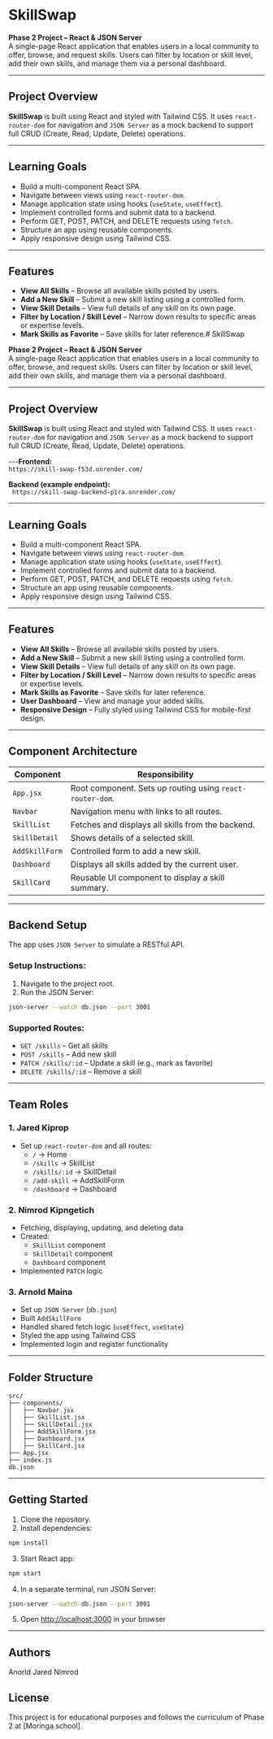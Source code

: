 # SkillSwap

**Phase 2 Project – React & JSON Server**  
A single-page React application that enables users in a local community to offer, browse, and request skills. Users can filter by location or skill level, add their own skills, and manage them via a personal dashboard.

---

##  Project Overview

**SkillSwap** is built using React and styled with Tailwind CSS. It uses `react-router-dom` for navigation and `JSON Server` as a mock backend to support full CRUD (Create, Read, Update, Delete) operations.

---

##  Learning Goals

- Build a multi-component React SPA.
- Navigate between views using `react-router-dom`.
- Manage application state using hooks (`useState`, `useEffect`).
- Implement controlled forms and submit data to a backend.
- Perform GET, POST, PATCH, and DELETE requests using `fetch`.
- Structure an app using reusable components.
- Apply responsive design using Tailwind CSS.

---

##  Features

-  **View All Skills** – Browse all available skills posted by users.
-  **Add a New Skill** – Submit a new skill listing using a controlled form.
-  **View Skill Details** – View full details of any skill on its own page.
-  **Filter by Location / Skill Level** – Narrow down results to specific areas or expertise levels.
-  **Mark Skills as Favorite** – Save skills for later reference.# SkillSwap

**Phase 2 Project – React & JSON Server**  
A single-page React application that enables users in a local community to offer, browse, and request skills. Users can filter by location or skill level, add their own skills, and manage them via a personal dashboard.

---

## Project Overview

**SkillSwap** is built using React and styled with Tailwind CSS. It uses `react-router-dom` for navigation and `JSON Server` as a mock backend to support full CRUD (Create, Read, Update, Delete) operations.

---**Frontend:**  
`https://skill-swap-f53d.onrender.com/`

**Backend (example endpoint):**  
` https://skill-swap-backend-p1ra.onrender.com/`

---


## Learning Goals

- Build a multi-component React SPA.
- Navigate between views using `react-router-dom`.
- Manage application state using hooks (`useState`, `useEffect`).
- Implement controlled forms and submit data to a backend.
- Perform GET, POST, PATCH, and DELETE requests using `fetch`.
- Structure an app using reusable components.
- Apply responsive design using Tailwind CSS.

---

##  Features

-  **View All Skills** – Browse all available skills posted by users.
-  **Add a New Skill** – Submit a new skill listing using a controlled form.
-  **View Skill Details** – View full details of any skill on its own page.
-  **Filter by Location / Skill Level** – Narrow down results to specific areas or expertise levels.
-  **Mark Skills as Favorite** – Save skills for later reference.
-  **User Dashboard** – View and manage your added skills.
-  **Responsive Design** – Fully styled using Tailwind CSS for mobile-first design.

---

##  Component Architecture

| Component        | Responsibility                                       |
|------------------|--------------------------------------------------------|
| `App.jsx`        | Root component. Sets up routing using `react-router-dom`. |
| `Navbar`         | Navigation menu with links to all routes.             |
| `SkillList`      | Fetches and displays all skills from the backend.     |
| `SkillDetail`    | Shows details of a selected skill.                    |
| `AddSkillForm`   | Controlled form to add a new skill.                   |
| `Dashboard`      | Displays all skills added by the current user.        |
| `SkillCard`      | Reusable UI component to display a skill summary.     |

---

## Backend Setup

The app uses `JSON Server` to simulate a RESTful API.

### Setup Instructions:

1. Navigate to the project root.
2. Run the JSON Server:

```bash
json-server --watch db.json --port 3001
```

### Supported Routes:

- `GET /skills` – Get all skills
- `POST /skills` – Add new skill
- `PATCH /skills/:id` – Update a skill (e.g., mark as favorite)
- `DELETE /skills/:id` – Remove a skill

---

##  Team Roles

### **1. Jared Kiprop**
- Set up `react-router-dom` and all routes:
  - `/` → Home
  - `/skills` → SkillList
  - `/skills/:id` → SkillDetail
  - `/add-skill` → AddSkillForm
  - `/dashboard` → Dashboard

### **2. Nimrod Kipngetich**
- Fetching, displaying, updating, and deleting data
- Created:
  - `SkillList` component
  - `SkillDetail` component
  - `Dashboard` component
- Implemented `PATCH` logic

### **3. Arnold Maina**
- Set up `JSON Server` (`db.json`)
- Built `AddSkillForm`
- Handled shared fetch logic (`useEffect`, `useState`)
- Styled the app using Tailwind CSS
- Implemented login and register functionality

---

##  Folder Structure

```
src/
├── components/
│   ├── Navbar.jsx
│   ├── SkillList.jsx
│   ├── SkillDetail.jsx
│   ├── AddSkillForm.jsx
│   ├── Dashboard.jsx
│   ├── SkillCard.jsx
├── App.jsx
├── index.js
db.json
```

---

##  Getting Started

1. Clone the repository.
2. Install dependencies:

```bash
npm install
```

3. Start React app:

```bash
npm start
```

4. In a separate terminal, run JSON Server:

```bash
json-server --watch db.json --port 3001
```

5. Open [http://localhost:3000](http://localhost:3000) in your browser
---

## Authors

Anorld
Jared
Nimrod

##  License

This project is for educational purposes and follows the curriculum of Phase 2 at [Moringa school].